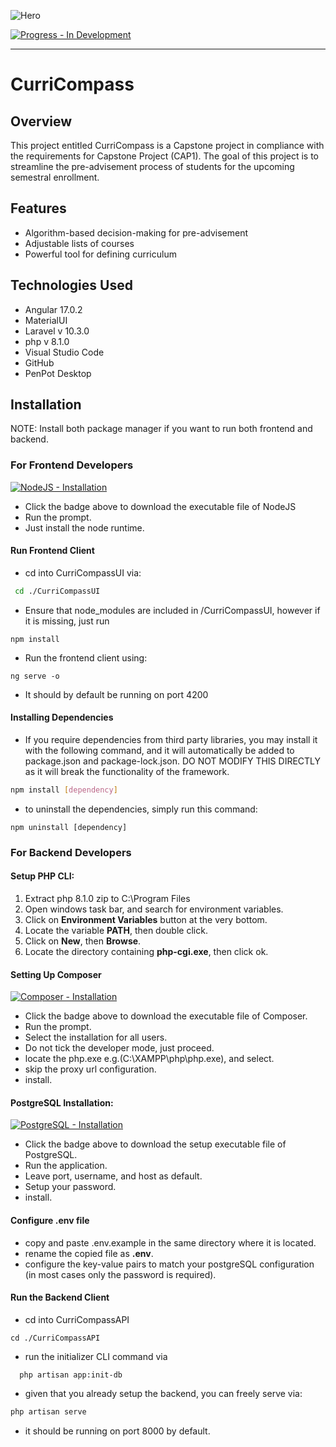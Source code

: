 ![Hero](https://www.helpforassessment.com/blog/wp-content/uploads/2020/08/how-to-do-a-capstone-project.jpg)

[![Progress - In Development](https://img.shields.io/badge/Progress-In_Development-D30000?style=for-the-badge)]()

***
# CurriCompass

## Overview
This project entitled CurriCompass is a Capstone project in compliance with the requirements for Capstone Project (CAP1). The goal of this project is to streamline the pre-advisement process of students for the upcoming semestral enrollment. 

## Features
- Algorithm-based decision-making for pre-advisement
- Adjustable lists of courses 
- Powerful tool for defining curriculum

## Technologies Used
- Angular 17.0.2
- MaterialUI
- Laravel v 10.3.0
- php v 8.1.0
- Visual Studio Code
- GitHub
- PenPot Desktop

## Installation
NOTE: Install both package manager if you want to run both frontend and backend.

### For Frontend Developers

[![NodeJS - Installation](https://img.shields.io/badge/NodeJS-Installation-2ea44f)](https://nodejs.org/dist/v20.10.0/node-v20.10.0-x64.msi)
- Click the badge above to download the executable file of NodeJS
- Run the prompt.
- Just install the node runtime.

#### Run Frontend Client
- cd into CurriCompassUI via:
```bash
 cd ./CurriCompassUI
```
- Ensure that node_modules are included in /CurriCompassUI, however if it is missing, just run
```shell
npm install
```
- Run the frontend client using:
```shell
ng serve -o
```
- It should by default be running on port 4200

#### Installing Dependencies
- If you require dependencies from third party libraries, you may install it with the following command, and it will automatically be added to package.json and package-lock.json. DO NOT MODIFY THIS DIRECTLY as it will break the functionality of the framework.
```bash
npm install [dependency]
``` 
- to uninstall the dependencies, simply run this command:

```shell
npm uninstall [dependency]
```

### For Backend Developers
#### Setup PHP CLI:
1. Extract php 8.1.0 zip to C:\Program Files
2. Open windows task bar, and search for environment variables.
3. Click on **Environment Variables** button at the very bottom.
4. Locate the variable **PATH**, then double click.
5. Click on **New**, then **Browse**.
6. Locate the directory containing **php-cgi.exe**, then click ok.

#### Setting Up Composer
[![Composer - Installation](https://img.shields.io/badge/Composer-Installation-d7e2f3)](https://getcomposer.org/Composer-Setup.exe)
- Click the badge above to download the executable file of Composer.
- Run the prompt.
- Select the installation for all users.
- Do not tick the developer mode, just proceed.
- locate the php.exe e.g.(C:\XAMPP\php\php.exe), and select.
- skip the proxy url configuration.
- install.

#### PostgreSQL Installation:

[![PostgreSQL - Installation](https://img.shields.io/badge/PostgreSQL-Installation-4d91ff)](https://sbp.enterprisedb.com/getfile.jsp?fileid=1258893)

- Click the badge above to download the setup executable file of PostgreSQL.
- Run the application.
- Leave port, username, and host as default.
- Setup your password.
- install.

#### Configure .env file
- copy and paste .env.example in the same directory where it is located.
- rename the copied file as **.env**.
- configure the key-value pairs to match your postgreSQL configuration (in most cases only the password is required).

#### Run the Backend Client
- cd into CurriCompassAPI
```shell
cd ./CurriCompassAPI
```
- run the initializer CLI command via

```shell
  php artisan app:init-db
```
- given that you already setup the backend, you can freely serve via:
```bash
php artisan serve
```
- it should be running on port 8000 by default.